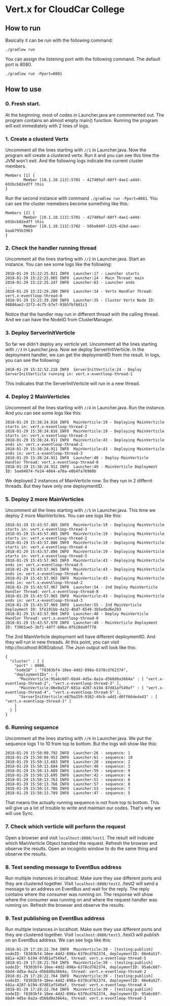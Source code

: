 # Vert.x for CloudCar College

## How to run
Basically it can be run with the following command:
```
./gradlew run
```
You can assign the listening port with the following command. The default port is 8080.
```
./gradlew run -Pport=8081
```
## How to use
### 0. Fresh start.
At the beginning, most of codes in Launcher.java are commmented out. The program contains an almost empty main() function. Running the program will exit immediately with 2 lines of logs.
### 1. Create a clusterd Vertx
Uncomment all the lines starting with `//1` in Launcher.java. Now the program will create a clustered vertx. Run it and you can see this time the JVM won't exit. And the following logs indicate the current cluster members.
```
Members [1] {
        Member [10.1.10.113]:5701 - 427409af-60ff-4ae1-a44d-691bcb82edff this
}
```
Run the second instance with command `./gradlew run -Pport=8081`. You can see the cluster memebers become something like this:
```
Members [2] {
        Member [10.1.10.113]:5701 - 427409af-60ff-4ae1-a44d-691bcb82edff this
        Member [10.1.10.113]:5702 - 505e049f-1325-42bd-aaec-baab795b3963
}
```
### 2. Check the handler running thread
Uncomment all the lines starting with `//2` in Launcher.java. Start an instance. You can see some logs like the following:
```
2018-01-29 15:22:25.021 INFO  Launcher:17 - Launcher starts
2018-01-29 15:22:25.085 INFO  Launcher:24 - Main Thread: main
2018-01-29 15:22:25.247 INFO  Launcher:63 - Launcher ends
...
2018-01-29 15:22:29.280 INFO  Launcher:34 - Vertx Handler Thread: vert.x-eventloop-thread-0
2018-01-29 15:22:29.280 INFO  Launcher:35 - Cluster Vertx Node ID: 98886ae2-32f2-4c75-b7e7-93b5fbf8d1c3
```
Notice that the handler may run in different thread with the calling thread. And we can have the NodeID from ClusterManager.
### 3. Deploy ServerInitVerticle
So far we didn't deploy any verticle yet. Uncomment all the lines starting with `//3` in Launcher.java. Now we deploy ServerInitVerticle. In the deployment handler, we can get the deploymentID from the result. In logs, you can see the following:
```
2018-01-29 15:32:52.218 INFO  ServerInitVerticle:24 - Deploy ServerInitVerticle running in: vert.x-eventloop-thread-1
```
This indicates that the ServerInitVerticle will run in a new thread.
### 4. Deploy 2 MainVerticles
Uncomment all the lines starting with `//4` in Launcher.java. Run the instance. And you can see some logs like this:
```
2018-01-29 15:38:24.816 INFO  MainVerticle:19 - Deploying MainVerticle starts in: vert.x-eventloop-thread-2
2018-01-29 15:38:24.816 INFO  MainVerticle:19 - Deploying MainVerticle starts in: vert.x-eventloop-thread-3
2018-01-29 15:38:24.911 INFO  MainVerticle:43 - Deploying MainVerticle ends in: vert.x-eventloop-thread-2
2018-01-29 15:38:24.911 INFO  MainVerticle:43 - Deploying MainVerticle ends in: vert.x-eventloop-thread-3
2018-01-29 15:38:24.911 INFO  Launcher:48 - Deploy MainVerticle Handler Thread: vert.x-eventloop-thread-0
2018-01-29 15:38:24.912 INFO  Launcher:49 - MainVerticle Deployment ID: 5ae04874-fe24-4064-a70a-e0b4fa76900b
```
We deployed 2 instances of MainVerticle now. So they run in 2 differnt threads. But they have only one deploymentID. 
### 5. Deploy 2 more MainVerticles
Uncomment all the lines starting with `//5` in Launcher.java. This time we deploy 2 more MainVerticles. You can see logs like this:
```
2018-01-29 15:43:57.885 INFO  MainVerticle:19 - Deploying MainVerticle starts in: vert.x-eventloop-thread-3
2018-01-29 15:43:57.885 INFO  MainVerticle:19 - Deploying MainVerticle starts in: vert.x-eventloop-thread-2
2018-01-29 15:43:57.886 INFO  MainVerticle:19 - Deploying MainVerticle starts in: vert.x-eventloop-thread-4
2018-01-29 15:43:57.886 INFO  MainVerticle:19 - Deploying MainVerticle starts in: vert.x-eventloop-thread-5
2018-01-29 15:43:57.965 INFO  MainVerticle:43 - Deploying MainVerticle ends in: vert.x-eventloop-thread-5
2018-01-29 15:43:57.965 INFO  MainVerticle:43 - Deploying MainVerticle ends in: vert.x-eventloop-thread-4
2018-01-29 15:43:57.965 INFO  MainVerticle:43 - Deploying MainVerticle ends in: vert.x-eventloop-thread-2
2018-01-29 15:43:57.967 INFO  Launcher:54 - 2nd Deploy MainVerticle Handler Thread: vert.x-eventloop-thread-0
2018-01-29 15:43:57.965 INFO  MainVerticle:43 - Deploying MainVerticle ends in: vert.x-eventloop-thread-3
2018-01-29 15:43:57.969 INFO  Launcher:55 - 2nd MainVerticle Deployment ID: 5fe191bb-4a32-4bd7-8549-3b5edbd6e283
2018-01-29 15:43:57.969 INFO  Launcher:48 - Deploy MainVerticle Handler Thread: vert.x-eventloop-thread-0
2018-01-29 15:43:57.970 INFO  Launcher:49 - MainVerticle Deployment ID: f3065ae5-3bf1-4dff-b06a-8f618da9f778
```
The 2nd MainVerticle deployment will have different deploymentID. And they will run in new threads.
At this point, you can visit http://localhost:8080/about. The Json output will look like this:
```
{
  "cluster" : [ {
    "port" : 8080,
    "nodeID" : "f8303bf4-10ee-4dd2-898a-6378cd762374",
    "deploymentIDs" : {
      "MainVerticle:95a6c607-6bd4-4d5a-8a2a-d568d0a3664a" : [ "vert.x-eventloop-thread-2", "vert.x-eventloop-thread-3" ],
      "MainVerticle:86e8a52f-681a-4287-b194-87d81af549af" : [ "vert.x-eventloop-thread-4", "vert.x-eventloop-thread-5" ],
      "ServerInitVerticle:e87ba259-9162-49cb-a4d1-d0ff66deda43" : [ "vert.x-eventloop-thread-1" ]
    }
  } ]
}
```
### 6. Running sequence
Uncomment all the lines starting with `//6` in Launcher.java. We put the sequence logs 1 to 10 from top to bottom. But the logs will show like this:
```
2018-01-29 15:50:09.792 INFO  Launcher:26 - sequence: 1
2018-01-29 15:50:09.953 INFO  Launcher:61 - sequence: 10
2018-01-29 15:50:13.683 INFO  Launcher:28 - sequence: 2
2018-01-29 15:50:13.684 INFO  Launcher:40 - sequence: 3
2018-01-29 15:50:13.689 INFO  Launcher:59 - sequence: 9
2018-01-29 15:50:13.695 INFO  Launcher:42 - sequence: 4
2018-01-29 15:50:13.763 INFO  Launcher:51 - sequence: 6
2018-01-29 15:50:13.766 INFO  Launcher:57 - sequence: 8
2018-01-29 15:50:13.786 INFO  Launcher:53 - sequence: 7
2018-01-29 15:50:13.789 INFO  Launcher:47 - sequence: 5
```
That means the actually running sequence is not from top to bottom. This will give us a lot of trouble to write and maintain our codes. That's why we will use Sync.
### 7. Check which verticle will perform the request
Open a browser and visit `localhost:8080/test1`. The result will indicate which MainVerticle Object handled the request. Refresh the browser and observe the results. Open an incognito window to do the same thing and observe the results.
### 8. Test sending message to EventBus address
Run multiple instances in localhost. Make sure they use different ports and they are clustered together. Visit `localhost:8080/test2`. /test2 will send a message to an address on EventBus and wait for the reply. The reply contains where the consumer was running on. The response will show where the consumer was running on and where the request handler was running on. Refresh the browser and observe the results.
### 9. Test publishing on EventBus address
Run multiple instances in localhost. Make sure they use different ports and they are clustered together. Visit `localhost:8080/test3`. /test3 will publish on an EventBus address. We can see logs like this:
```
2018-01-29 17:28:22.764 INFO  MainVerticle:39 - [testing:publish] nodeID: f8303bf4-10ee-4dd2-898a-6378cd762374, deploymentID: 86e8a52f-681a-4287-b194-87d81af549af, thread: vert.x-eventloop-thread-5
2018-01-29 17:28:22.764 INFO  MainVerticle:39 - [testing:publish] nodeID: f8303bf4-10ee-4dd2-898a-6378cd762374, deploymentID: 95a6c607-6bd4-4d5a-8a2a-d568d0a3664a, thread: vert.x-eventloop-thread-2
2018-01-29 17:28:22.764 INFO  MainVerticle:39 - [testing:publish] nodeID: f8303bf4-10ee-4dd2-898a-6378cd762374, deploymentID: 86e8a52f-681a-4287-b194-87d81af549af, thread: vert.x-eventloop-thread-4
2018-01-29 17:28:22.764 INFO  MainVerticle:39 - [testing:publish] nodeID: f8303bf4-10ee-4dd2-898a-6378cd762374, deploymentID: 95a6c607-6bd4-4d5a-8a2a-d568d0a3664a, thread: vert.x-eventloop-thread-3
```

